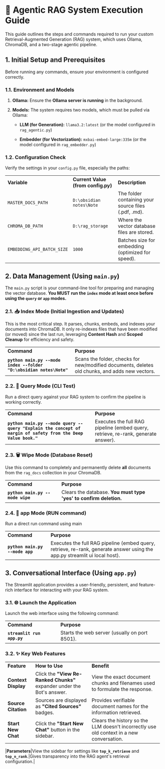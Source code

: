 # 🚀 Agentic RAG System Execution Guide

This guide outlines the steps and commands required to run your custom Retrieval-Augmented Generation (RAG) system, which uses Ollama, ChromaDB, and a two-stage agentic pipeline.

## 1. Initial Setup and Prerequisites

Before running any commands, ensure your environment is configured correctly.

### 1.1. Environment and Models

1. **Ollama:** Ensure the **Ollama server is running** in the background.
    
2. **Models:** The system requires two models, which must be pulled via Ollama:
    
    - **LLM (for Generation):** `llama3.2:latest` (or the model configured in `rag_agentic.py`)
        
    - **Embedder (for Vectorization):** `mxbai-embed-large:335m` (or the model configured in `rag_embedder.py`)
        

### 1.2. Configuration Check

Verify the settings in your `config.py` file, especially the paths:

|   |   |   |
|---|---|---|
|**Variable**|**Current Value (from config.py)**|**Description**|
|`MASTER_DOCS_PATH`|`D:\obsidian notes\Note`|The folder containing your source files (.pdf, .md).|
|`CHROMA_DB_PATH`|`D:\rag_storage`|Where the vector database files are stored.|
|`EMBEDDING_API_BATCH_SIZE`|`1000`|Batches size for embedding (optimized for speed).|

## 2. Data Management (Using `main.py`)

The `main.py` script is your command-line tool for preparing and managing the vector database. **You MUST run the `index` mode at least once before using the `query` or `app` modes.**

### 2.1. 📥 Index Mode (Initial Ingestion and Updates)

This is the most critical step. It parses, chunks, embeds, and indexes your documents into ChromaDB. It only re-indexes files that have been modified (or moved) since the last run, leveraging **Content Hash** and **Scoped Cleanup** for efficiency and safety.

|   |   |
|---|---|
|**Command**|**Purpose**|
|**`python main.py --mode index --folder "D:\obsidian notes\Note"`**|Scans the folder, checks for new/modified documents, deletes old chunks, and adds new vectors.|

### 2.2. 🔎 Query Mode (CLI Test)

Run a direct query against your RAG system to confirm the pipeline is working correctly.

|   |   |
|---|---|
|**Command**|**Purpose**|
|**`python main.py --mode query --query "Explain the concept of margin of safety from the Deep Value book."`**|Executes the full RAG pipeline (embed query, retrieve, re-rank, generate answer).|

### 2.3. 🗑️ Wipe Mode (Database Reset)

Use this command to completely and permanently delete **all** documents from the `rag_docs` collection in your ChromaDB.

|   |   |
|---|---|
|**Command**|**Purpose**|
|**`python main.py --mode wipe`**|Clears the database. **You must type 'yes' to confirm deletion.**|

### 2.4. 🔎 app Mode (RUN command)

Run a direct run command using main

|   |   |
|---|---|
|**Command**|**Purpose**|
|**`python main.py --mode app `**|Executes the full RAG pipeline (embed query, retrieve, re-rank, generate answer using the app.py streamlit ui local host).|


## 3. Conversational Interface (Using `app.py`)

The Streamlit application provides a user-friendly, persistent, and feature-rich interface for interacting with your RAG system.

### 3.1. 🌐 Launch the Application

Launch the web interface using the following command:

|   |   |
|---|---|
|**Command**|**Purpose**|
|**`streamlit run app.py`**|Starts the web server (usually on port 8501).|

### 3.2. ✨ Key Web Features

|   |   |   |
|---|---|---|
|**Feature**|**How to Use**|**Benefit**|
|**Context Display**|Click the **"View Re-Ranked Chunks"** expander under the Bot's answer.|View the exact document chunks and filenames used to formulate the response.|
|**Source Citation**|Sources are displayed as **"Cited Sources"** badges.|Provides verifiable document names for the information retrieved.|
|**Start New Chat**|Click the **"Start New Chat"** button in the sidebar.|Clears the history so the LLM doesn't incorrectly use old context in a new conversation.|

|**Parameters**|View the sidebar for settings like **`top_k_retrieve`** and **`top_n_rank`**.|Gives transparency into the RAG agent's retrieval configuration.|
